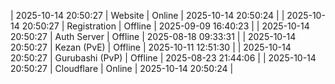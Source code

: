 | 2025-10-14 20:50:27 | Website | Online | 2025-10-14 20:50:24 |
| 2025-10-14 20:50:27 | Registration | Offline | 2025-09-09 16:40:23 |
| 2025-10-14 20:50:27 | Auth Server | Offline | 2025-08-18 09:33:31 |
| 2025-10-14 20:50:27 | Kezan (PvE) | Offline | 2025-10-11 12:51:30 |
| 2025-10-14 20:50:27 | Gurubashi (PvP) | Offline | 2025-08-23 21:44:06 |
| 2025-10-14 20:50:27 | Cloudflare | Online | 2025-10-14 20:50:24 |
